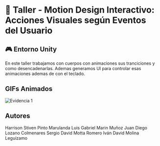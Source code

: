 # 🧪 Taller - Motion Design Interactivo: Acciones Visuales según Eventos del Usuario

## 🎮 Entorno Unity

En este taller trabajamos con cuerpos con animaciones sus tranciciones y como desencadenarlas.
Ademas generamos UI para controlar esas animaciones ademas de con el teclado.

## GIFs Animados

![Evidencia 1](./MotionDesing1.gif)

## Autores
Harrison Stiven Pinto Marulanda
Luis Gabriel Marin Muñoz
Juan Diego Lozano Colmenares
Sergio David Motta Romero
Iván David Molina Leguízamo